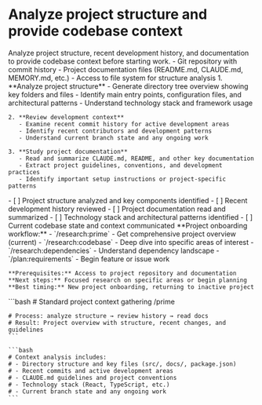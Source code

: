 # Analyze project structure and provide codebase context

<instructions>
  <context>
    Analyze project structure, recent development history, and documentation to provide codebase context before starting work.
  </context>

  <requirements>
    - Git repository with commit history
    - Project documentation files (README.md, CLAUDE.md, MEMORY.md, etc.)
    - Access to file system for structure analysis
  </requirements>

  <execution>
    1. **Analyze project structure**
       - Generate directory tree overview showing key folders and files
       - Identify main entry points, configuration files, and architectural patterns
       - Understand technology stack and framework usage

    2. **Review development context**
       - Examine recent commit history for active development areas
       - Identify recent contributors and development patterns
       - Understand current branch state and any ongoing work

    3. **Study project documentation**
       - Read and summarize CLAUDE.md, README, and other key documentation
       - Extract project guidelines, conventions, and development practices
       - Identify important setup instructions or project-specific patterns
  </execution>

  <validation>
    - [ ] Project structure analyzed and key components identified
    - [ ] Recent development history reviewed
    - [ ] Project documentation read and summarized
    - [ ] Technology stack and architectural patterns identified
    - [ ] Current codebase state and context communicated
  </validation>

  <workflow>
    **Project onboarding workflow:**
    - `/research:prime` - Get comprehensive project overview (current)
    - `/research:codebase` - Deep dive into specific areas of interest
    - `/research:dependencies` - Understand dependency landscape
    - `/plan:requirements` - Begin feature or issue work

    **Prerequisites:** Access to project repository and documentation
    **Next steps:** Focused research on specific areas or begin planning
    **Best timing:** New project onboarding, returning to inactive project
  </workflow>

  <examples>
    ```bash
    # Standard project context gathering
    /prime

    # Process: analyze structure → review history → read docs
    # Result: Project overview with structure, recent changes, and guidelines
    ```

    ```bash
    # Context analysis includes:
    # - Directory structure and key files (src/, docs/, package.json)
    # - Recent commits and active development areas
    # - CLAUDE.md guidelines and project conventions
    # - Technology stack (React, TypeScript, etc.)
    # - Current branch state and any ongoing work
    ```

  </examples>
</instructions>
